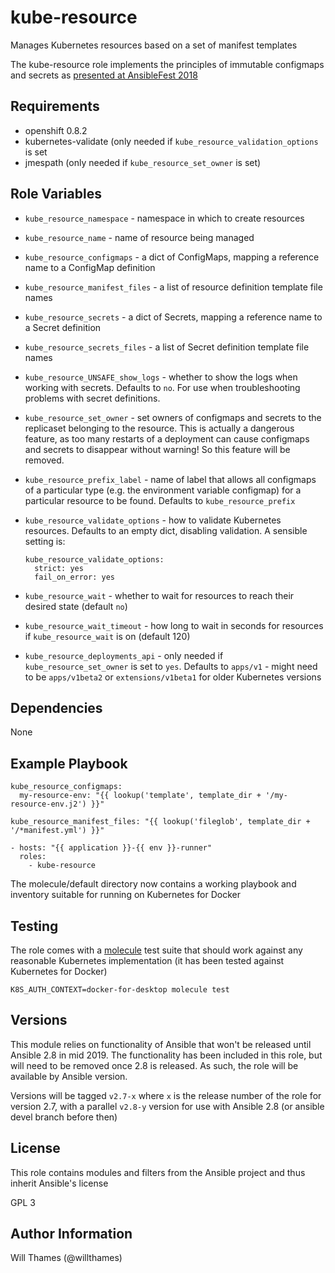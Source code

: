 kube-resource
=============

Manages Kubernetes resources based on a set of manifest templates

The kube-resource role implements the principles of immutable configmaps
and secrets as
[presented at AnsibleFest 2018](https://www.ansible.com/managing-kubernetes-is-easy-with-ansible)

Requirements
------------

* openshift 0.8.2
* kubernetes-validate (only needed if `kube_resource_validation_options` is set
* jmespath (only needed if `kube_resource_set_owner` is set)

Role Variables
--------------

* `kube_resource_namespace` - namespace in which to create resources
* `kube_resource_name` - name of resource being managed
* `kube_resource_configmaps` - a dict of ConfigMaps, mapping a reference name to a ConfigMap definition
* `kube_resource_manifest_files` - a list of resource definition template file names
* `kube_resource_secrets` - a dict of Secrets, mapping a reference name to a Secret definition
* `kube_resource_secrets_files` - a list of Secret definition template file names
* `kube_resource_UNSAFE_show_logs` - whether to show the logs when working with secrets. Defaults to `no`.
  For use when troubleshooting problems with secret definitions.
* `kube_resource_set_owner` - set owners of configmaps and secrets to the replicaset belonging to the
  resource. This is actually a dangerous feature, as too many restarts of a deployment can cause
  configmaps and secrets to disappear without warning! So this feature will be removed.

* `kube_resource_prefix_label` - name of label that allows all configmaps of a particular type (e.g.
  the environment variable configmap) for a particular resource to be found. Defaults to
  `kube_resource_prefix`

* `kube_resource_validate_options` - how to validate Kubernetes resources. Defaults to an empty dict,
  disabling validation. A sensible setting is:
  ```
  kube_resource_validate_options:
    strict: yes
    fail_on_error: yes
  ```
* `kube_resource_wait` - whether to wait for resources to reach their desired state (default `no`)
* `kube_resource_wait_timeout` - how long to wait in seconds for resources if `kube_resource_wait` is on
  (default 120)
* `kube_resource_deployments_api` - only needed if `kube_resource_set_owner` is set to `yes`. Defaults
  to `apps/v1` - might need to be `apps/v1beta2` or `extensions/v1beta1` for older Kubernetes versions


Dependencies
------------

None

Example Playbook
----------------

```
kube_resource_configmaps:
  my-resource-env: "{{ lookup('template', template_dir + '/my-resource-env.j2') }}"
```

```
kube_resource_manifest_files: "{{ lookup('fileglob', template_dir + '/*manifest.yml') }}"
```

```
- hosts: "{{ application }}-{{ env }}-runner"
  roles:
    - kube-resource
```

The molecule/default directory now contains a working playbook and inventory suitable for
running on Kubernetes for Docker

Testing
-------

The role comes with a [molecule](https://molecule.readthedocs.io/) test suite that should
work against any reasonable Kubernetes implementation (it has been tested against Kubernetes
for Docker)

```
K8S_AUTH_CONTEXT=docker-for-desktop molecule test
```

Versions
--------

This module relies on functionality of Ansible that won't be released until Ansible 2.8 in mid 2019.
The functionality has been included in this role, but will need to be removed once 2.8 is released.
As such, the role will be available by Ansible version.

Versions will be tagged `v2.7-x` where `x` is the release number of the role for version 2.7, with
a parallel `v2.8-y` version for use with Ansible 2.8 (or ansible devel branch before then)

License
-------

This role contains modules and filters from the Ansible project and thus inherit Ansible's license

GPL 3

Author Information
------------------

Will Thames (@willthames)
